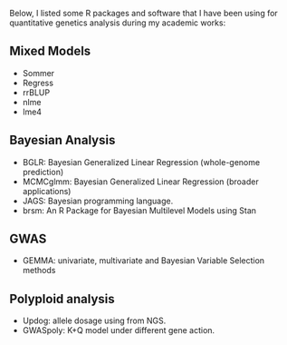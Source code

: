 Below, I listed some R packages and software that I have been using for quantitative genetics analysis during my academic works:

## Mixed Models
- Sommer
- Regress
- rrBLUP
- nlme
- lme4

## Bayesian Analysis
- BGLR: Bayesian Generalized Linear Regression (whole-genome prediction)
- MCMCglmm: Bayesian Generalized Linear Regression (broader applications)
- JAGS: Bayesian programming language.
- brsm: An R Package for Bayesian Multilevel Models using Stan

## GWAS
- GEMMA: univariate, multivariate and Bayesian Variable Selection methods

## Polyploid analysis

- Updog: allele dosage using from NGS.
- GWASpoly: K+Q model under different gene action.

